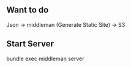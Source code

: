 ## Want to do

Json -> middleman (Generate Static Site) -> S3

## Start Server

bundle exec middleman server
